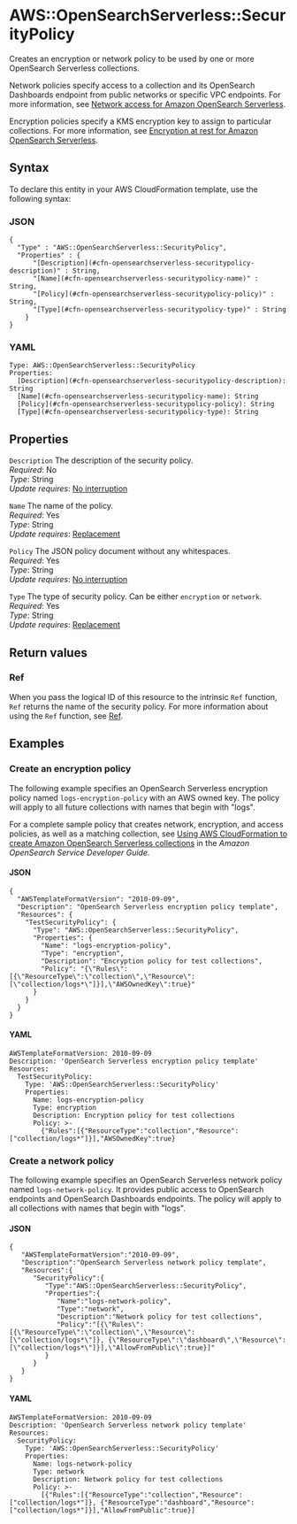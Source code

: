 # AWS::OpenSearchServerless::SecurityPolicy<a name="aws-resource-opensearchserverless-securitypolicy"></a>

Creates an encryption or network policy to be used by one or more OpenSearch Serverless collections\.

Network policies specify access to a collection and its OpenSearch Dashboards endpoint from public networks or specific VPC endpoints\. For more information, see [Network access for Amazon OpenSearch Serverless](https://docs.aws.amazon.com/opensearch-service/latest/developerguide/serverless-network.html)\.

Encryption policies specify a KMS encryption key to assign to particular collections\. For more information, see [Encryption at rest for Amazon OpenSearch Serverless](https://docs.aws.amazon.com/opensearch-service/latest/developerguide/serverless-encryption.html)\.

## Syntax<a name="aws-resource-opensearchserverless-securitypolicy-syntax"></a>

To declare this entity in your AWS CloudFormation template, use the following syntax:

### JSON<a name="aws-resource-opensearchserverless-securitypolicy-syntax.json"></a>

```
{
  "Type" : "AWS::OpenSearchServerless::SecurityPolicy",
  "Properties" : {
      "[Description](#cfn-opensearchserverless-securitypolicy-description)" : String,
      "[Name](#cfn-opensearchserverless-securitypolicy-name)" : String,
      "[Policy](#cfn-opensearchserverless-securitypolicy-policy)" : String,
      "[Type](#cfn-opensearchserverless-securitypolicy-type)" : String
    }
}
```

### YAML<a name="aws-resource-opensearchserverless-securitypolicy-syntax.yaml"></a>

```
Type: AWS::OpenSearchServerless::SecurityPolicy
Properties:
  [Description](#cfn-opensearchserverless-securitypolicy-description): String
  [Name](#cfn-opensearchserverless-securitypolicy-name): String
  [Policy](#cfn-opensearchserverless-securitypolicy-policy): String
  [Type](#cfn-opensearchserverless-securitypolicy-type): String
```

## Properties<a name="aws-resource-opensearchserverless-securitypolicy-properties"></a>

`Description` <a name="cfn-opensearchserverless-securitypolicy-description"></a>
The description of the security policy\.  
_Required_: No  
_Type_: String  
_Update requires_: [No interruption](https://docs.aws.amazon.com/AWSCloudFormation/latest/UserGuide/using-cfn-updating-stacks-update-behaviors.html#update-no-interrupt)

`Name` <a name="cfn-opensearchserverless-securitypolicy-name"></a>
The name of the policy\.  
_Required_: Yes  
_Type_: String  
_Update requires_: [Replacement](https://docs.aws.amazon.com/AWSCloudFormation/latest/UserGuide/using-cfn-updating-stacks-update-behaviors.html#update-replacement)

`Policy` <a name="cfn-opensearchserverless-securitypolicy-policy"></a>
The JSON policy document without any whitespaces\.  
_Required_: Yes  
_Type_: String  
_Update requires_: [No interruption](https://docs.aws.amazon.com/AWSCloudFormation/latest/UserGuide/using-cfn-updating-stacks-update-behaviors.html#update-no-interrupt)

`Type` <a name="cfn-opensearchserverless-securitypolicy-type"></a>
The type of security policy\. Can be either `encryption` or `network`\.  
_Required_: Yes  
_Type_: String  
_Update requires_: [Replacement](https://docs.aws.amazon.com/AWSCloudFormation/latest/UserGuide/using-cfn-updating-stacks-update-behaviors.html#update-replacement)

## Return values<a name="aws-resource-opensearchserverless-securitypolicy-return-values"></a>

### Ref<a name="aws-resource-opensearchserverless-securitypolicy-return-values-ref"></a>

When you pass the logical ID of this resource to the intrinsic `Ref` function, `Ref` returns the name of the security policy\. For more information about using the `Ref` function, see [Ref](https://docs.aws.amazon.com/AWSCloudFormation/latest/UserGuide/intrinsic-function-reference-ref.html)\.

## Examples<a name="aws-resource-opensearchserverless-securitypolicy--examples"></a>

### Create an encryption policy<a name="aws-resource-opensearchserverless-securitypolicy--examples--Create_an_encryption_policy"></a>

The following example specifies an OpenSearch Serverless encryption policy named `logs-encryption-policy` with an AWS owned key\. The policy will apply to all future collections with names that begin with "logs"\.

For a complete sample policy that creates network, encryption, and access policies, as well as a matching collection, see [Using AWS CloudFormation to create Amazon OpenSearch Serverless collections](https://docs.aws.amazon.com/opensearch-service/latest/developerguide/serverless-cfn.html) in the _Amazon OpenSearch Service Developer Guide\._

#### JSON<a name="aws-resource-opensearchserverless-securitypolicy--examples--Create_an_encryption_policy--json"></a>

```
{
  "AWSTemplateFormatVersion": "2010-09-09",
  "Description": "OpenSearch Serverless encryption policy template",
  "Resources": {
    "TestSecurityPolicy": {
      "Type": "AWS::OpenSearchServerless::SecurityPolicy",
      "Properties": {
        "Name": "logs-encryption-policy",
        "Type": "encryption",
        "Description": "Encryption policy for test collections",
        "Policy": "{\"Rules\":[{\"ResourceType\":\"collection\",\"Resource\":[\"collection/logs*\"]}],\"AWSOwnedKey\":true}"
      }
    }
  }
}
```

#### YAML<a name="aws-resource-opensearchserverless-securitypolicy--examples--Create_an_encryption_policy--yaml"></a>

```
AWSTemplateFormatVersion: 2010-09-09
Description: 'OpenSearch Serverless encryption policy template'
Resources:
  TestSecurityPolicy:
    Type: 'AWS::OpenSearchServerless::SecurityPolicy'
    Properties:
      Name: logs-encryption-policy
      Type: encryption
      Description: Encryption policy for test collections
      Policy: >-
        {"Rules":[{"ResourceType":"collection","Resource":["collection/logs*"]}],"AWSOwnedKey":true}
```

### Create a network policy<a name="aws-resource-opensearchserverless-securitypolicy--examples--Create_a_network_policy"></a>

The following example specifies an OpenSearch Serverless network policy named `logs-network-policy`\. It provides public access to OpenSearch endpoints and OpenSearch Dashboards endpoints\. The policy will apply to all collections with names that begin with "logs"\.

#### JSON<a name="aws-resource-opensearchserverless-securitypolicy--examples--Create_a_network_policy--json"></a>

```
{
   "AWSTemplateFormatVersion":"2010-09-09",
   "Description":"OpenSearch Serverless network policy template",
   "Resources":{
      "SecurityPolicy":{
         "Type":"AWS::OpenSearchServerless::SecurityPolicy",
         "Properties":{
            "Name":"logs-network-policy",
            "Type":"network",
            "Description":"Network policy for test collections",
            "Policy":"[{\"Rules\":[{\"ResourceType\":\"collection\",\"Resource\":[\"collection/logs*\"]}, {\"ResourceType\":\"dashboard\",\"Resource\":[\"collection/logs*\"]}],\"AllowFromPublic\":true}]"
         }
      }
   }
}
```

#### YAML<a name="aws-resource-opensearchserverless-securitypolicy--examples--Create_a_network_policy--yaml"></a>

```
AWSTemplateFormatVersion: 2010-09-09
Description: 'OpenSearch Serverless network policy template'
Resources:
  SecurityPolicy:
    Type: 'AWS::OpenSearchServerless::SecurityPolicy'
    Properties:
      Name: logs-network-policy
      Type: network
      Description: Network policy for test collections
      Policy: >-
        [{"Rules":[{"ResourceType":"collection","Resource":["collection/logs*"]}, {"ResourceType":"dashboard","Resource":["collection/logs*"]}],"AllowFromPublic":true}]
```
